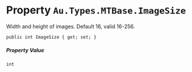 # Property `Au.Types.MTBase.ImageSize`

Width and height of images. Default 16, valid 16-256.

```
public int ImageSize { get; set; }
```

##### Property Value

`int`